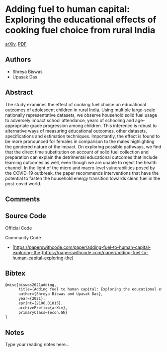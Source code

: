 
# Adding fuel to human capital: Exploring the educational effects of cooking fuel choice from rural India

[arXiv](https://arxiv.org/abs/2106.01815), [PDF](https://arxiv.org/pdf/2106.01815.pdf)

## Authors

- Shreya Biswas
- Upasak Das

## Abstract

The study examines the effect of cooking fuel choice on educational outcomes of adolescent children in rural India. Using multiple large-scale nationally representative datasets, we observe household solid fuel usage to adversely impact school attendance, years of schooling and age-appropriate grade progression among children. This inference is robust to alternative ways of measuring educational outcomes, other datasets, specifications and estimation techniques. Importantly, the effect is found to be more pronounced for females in comparison to the males highlighting the gendered nature of the impact. On exploring possible pathways, we find that the direct time substitution on account of solid fuel collection and preparation can explain the detrimental educational outcomes that include learning outcomes as well, even though we are unable to reject the health channel. In the light of the micro and macro level vulnerabilities posed by the COVID-19 outbreak, the paper recommends interventions that have the potential to fasten the household energy transition towards clean fuel in the post-covid world.

## Comments



## Source Code

Official Code



Community Code

- [https://paperswithcode.com/paper/adding-fuel-to-human-capital-exploring-the](https://paperswithcode.com/paper/adding-fuel-to-human-capital-exploring-the)

## Bibtex

```tex
@misc{biswas2021adding,
      title={Adding fuel to human capital: Exploring the educational effects of cooking fuel choice from rural India}, 
      author={Shreya Biswas and Upasak Das},
      year={2021},
      eprint={2106.01815},
      archivePrefix={arXiv},
      primaryClass={econ.GN}
}
```

## Notes

Type your reading notes here...

